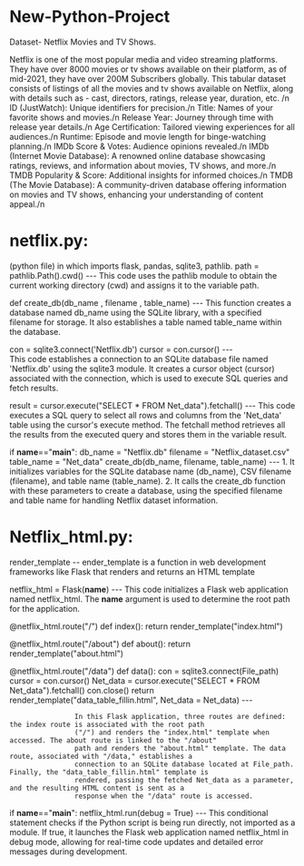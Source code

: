 # New-Python-Project

Dataset- Netflix Movies and TV Shows. 

Netflix is one of the most popular media and video streaming platforms. They have over 8000 movies or tv shows available on their platform, as of mid-2021, they have over 200M Subscribers globally. This tabular dataset consists of listings of all the movies and tv shows available on Netflix, along with details such as - cast, directors, ratings, release year, duration, etc.
/n
ID (JustWatch): Unique identifiers for precision./n
Title: Names of your favorite shows and movies./n
Release Year: Journey through time with release year details./n
Age Certification: Tailored viewing experiences for all audiences./n
Runtime: Episode and movie length for binge-watching planning./n
IMDb Score & Votes: Audience opinions revealed./n
IMDb (Internet Movie Database): A renowned online database showcasing ratings, reviews, and information about movies, TV shows, and more./n
TMDB Popularity & Score: Additional insights for informed choices./n
TMDB (The Movie Database): A community-driven database offering information on movies and TV shows, enhancing your understanding of content appeal./n

# netflix.py:
(python file) in which imports flask, pandas, sqlite3, pathlib.
path = pathlib.Path().cwd()    --- 
                      This code uses the pathlib module to obtain the current working directory (cwd) and assigns it to the 
                      variable path.

def create_db(db_name , filename , table_name)  --- 
                                      This function creates a database named db_name using the SQLite library, with a 
                                      specified filename for storage. It also establishes a table named table_name within 
                                      the database. 

con = sqlite3.connect('Netflix.db')
    cursor = con.cursor()   ---  
               This code establishes a connection to an SQLite database file named 'Netflix.db' using the sqlite3 module.
               It creates a cursor object (cursor) associated with the connection, which is used to execute SQL queries and 
               fetch results.

result = cursor.execute("SELECT * FROM Net_data").fetchall() ---
       This code executes a SQL query to select all rows and columns from the 'Net_data' table using the cursor's execute 
       method. The fetchall method retrieves all the results from the executed query and stores them in the variable result.

if __name__=="__main__":
    db_name = "Netflix.db"
    filename = "Netflix_dataset.csv"
    table_name = "Net_data"
     create_db(db_name, filename, table_name)   --- 
                      1. It initializes variables for the SQLite database name (db_name), CSV filename (filename), and table 
                         name (table_name).
                      2. It calls the create_db function with these parameters to create a database, using the specified 
                         filename and table name for handling Netflix dataset information.


# Netflix_html.py:

render_template -- ender_template is a function in web development frameworks like Flask that renders and returns an HTML 
                    template

netflix_html = Flask(__name__) ---
              This code initializes a Flask web application named netflix_html.
              The __name__ argument is used to determine the root path for the application.

@netflix_html.route("/")
def index():
    return render_template("index.html")
    
@netflix_html.route("/about")
def about():
    return render_template("about.html")        
    
@netflix_html.route("/data")
def data():
    con = sqlite3.connect(File_path)
    cursor = con.cursor()
    Net_data = cursor.execute("SELECT * FROM Net_data").fetchall()
    con.close()
    return render_template("data_table_fillin.html", Net_data = Net_data) ---

                    In this Flask application, three routes are defined: the index route is associated with the root path 
                    ("/") and renders the "index.html" template when accessed. The about route is linked to the "/about" 
                    path and renders the "about.html" template. The data route, associated with "/data," establishes a 
                    connection to an SQLite database located at File_path. Finally, the "data_table_fillin.html" template is 
                    rendered, passing the fetched Net_data as a parameter, and the resulting HTML content is sent as a 
                    response when the "/data" route is accessed.


if __name__=="__main__":
    netflix_html.run(debug = True) ---
                      This conditional statement checks if the Python script is being run directly, not imported as a 
                      module. If true, it launches the Flask web application named netflix_html in debug mode, allowing for 
                      real-time code updates and detailed error messages during development.
